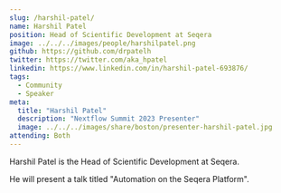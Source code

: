 ```yaml
---
slug: /harshil-patel/
name: Harshil Patel
position: Head of Scientific Development at Seqera
image: ../../../images/people/harshilpatel.png
github: https://github.com/drpatelh
twitter: https://twitter.com/aka_hpatel
linkedin: https://www.linkedin.com/in/harshil-patel-693876/
tags:
  - Community
  - Speaker
meta:
  title: "Harshil Patel"
  description: "Nextflow Summit 2023 Presenter"
  image: ../../../images/share/boston/presenter-harshil-patel.jpg
attending: Both
---
```


Harshil Patel is the Head of Scientific Development at Seqera.

He will present a talk titled "Automation on the Seqera Platform".
